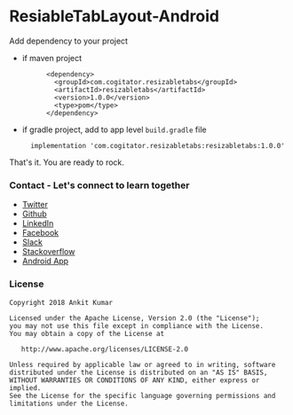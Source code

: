 # ResiableTabLayout-Android


Add dependency to your project
- if maven project

            <dependency>
              <groupId>com.cogitator.resizabletabs</groupId>
              <artifactId>resizabletabs</artifactId>
              <version>1.0.0</version>
              <type>pom</type>
            </dependency> 
            
- if gradle project, add to app level `build.gradle` file

        implementation 'com.cogitator.resizabletabs:resizabletabs:1.0.0'
        
 
That's it. You are ready to rock.





### Contact - Let's connect to learn together
- [Twitter](https://twitter.com/KumarAnkitRKE)
- [Github](https://github.com/AnkitDroidGit)
- [LinkedIn](https://www.linkedin.com/in/kumarankitkumar/)
- [Facebook](https://www.facebook.com/freeankit)
- [Slack](https://ankitdroid.slack.com)
- [Stackoverflow](https://stackoverflow.com/users/3282461/android)
- [Android App](https://play.google.com/store/apps/details?id=com.freeankit.ankitprofile)


### License

    Copyright 2018 Ankit Kumar
    
    Licensed under the Apache License, Version 2.0 (the "License");
    you may not use this file except in compliance with the License.
    You may obtain a copy of the License at

       http://www.apache.org/licenses/LICENSE-2.0

    Unless required by applicable law or agreed to in writing, software
    distributed under the License is distributed on an "AS IS" BASIS,
    WITHOUT WARRANTIES OR CONDITIONS OF ANY KIND, either express or implied.
    See the License for the specific language governing permissions and
    limitations under the License.

